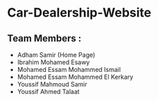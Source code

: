 # Car-Dealership-Website

## Team Members :
- Adham Samir (Home Page)
- Ibrahim Mohamed Esawy
- Mohamed Essam Mohammed Ismail
- Mohamed Essam Mohammed El Kerkary
- Youssif Mahmoud Samir
- Youssif Ahmed Talaat

